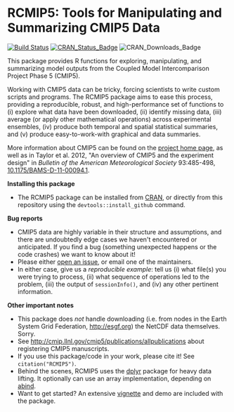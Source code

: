RCMIP5: Tools for Manipulating and Summarizing CMIP5 Data
=======

[![Build Status](https://travis-ci.org/JGCRI/RCMIP5.png?branch=master)](https://travis-ci.org/JGCRI/RCMIP5)
[![CRAN_Status_Badge](http://www.r-pkg.org/badges/version/RCMIP5)](https://cran.r-project.org/package=RCMIP5)
![CRAN_Downloads_Badge](http://cranlogs.r-pkg.org/badges/RCMIP5)

This package provides R functions for exploring, manipulating, and summarizing model outputs from the Coupled Model Intercomparison Project Phase 5 (CMIP5).

Working with CMIP5 data can be tricky, forcing scientists to write custom scripts and programs. The RCMIP5 package aims to ease this process, providing a reproducible, robust, and high-performance set of functions to (i) explore what data have been downloaded, (ii) identify missing data, (iii) average (or apply other mathematical operations) across experimental ensembles, (iv) produce both temporal and spatial statistical summaries, and (v) produce easy-to-work-with graphical and data summaries. 

More information about CMIP5 can be found on the [project home page](http://cmip-pcmdi.llnl.gov/cmip5/), as well as in Taylor et al. 2012, "An overview of CMIP5 and the experiment design" in *Bulletin of the American Meteorological Society* 93:485-498, [10.1175/BAMS-D-11-00094.1](http://dx.doi.org/10.1175/BAMS-D-11-00094.1).

**Installing this package**

* The RCMIP5 package can be installed from [CRAN](http://cran.r-project.org/package=RCMIP5), or directly from this repository using the `devtools::install_github` command.

**Bug reports**

* CMIP5 data are highly variable in their structure and assumptions, and there are undoubtedly edge cases we haven't encountered or anticipated. If you find a bug (something unexpected happens or the code crashes) we want to know about it!
* Please either [open an issue](https://github.com/JGCRI/RCMIP5/issues/new), or email one of the maintainers.
* In either case, give us a *reproducible example*: tell us (i) what file(s) you were trying to process, (ii) what sequence of operations led to the problem, (iii) the output of `sessionInfo()`, and (iv) any other pertinent information.

**Other important notes**

* This package does *not* handle downloading (i.e. from nodes in the Earth System Grid Federation, http://esgf.org) the NetCDF data themselves. Sorry.
* See http://cmip.llnl.gov/cmip5/publications/allpublications about registering CMIP5 manuscripts.
* If you use this package/code in your work, please cite it! See `citation("RCMIP5")`.
* Behind the scenes, RCMIP5 uses the [dplyr](http://cran.r-project.org/package=dplyr) package for heavy data lifting. It optionally can use an array implementation, depending on [abind](http://cran.r-project.org/package=abind).
* Want to get started? An extensive [vignette](http://cran.r-project.org/web/packages/RCMIP5/vignettes/atmospheric_co2.html) and demo are included with the package.

